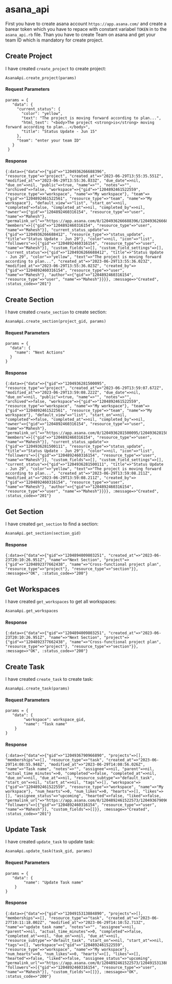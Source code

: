 # asana_api

First you have to create asana account `https://app.asana.com/` and create a barear token which you have to repace with constant variabel `TOKEN` in to the `asana_api.rb` file. Than you have to create Team on asana and get your team ID which is mandatory for create project.

## Create Project

I have created `create_project` to create project: 
 
`AsanaApi.create_project(params)`

#### Request Parameters
	params = {
	   "data": {
	     "current_status": {
	       "color": "yellow",
	       "text": "The project is moving forward according to plan...",
	       "html_text": "<body>The project <strong>is</strong> moving forward according to plan...</body>",
	       "title": "Status Update - Jun 15"
	     },
	     "team": "enter your team ID"
	   }
	 }

 #### Response
 	{:data=>{"data"=>{"gid"=>"1204936266688396", "resource_type"=>"project", "created_at"=>"2023-06-29T13:55:35.551Z", "modified_at"=>"2023-06-29T13:55:36.033Z", "due_date"=>nil, "due_on"=>nil, "public"=>true, "name"=>"", "notes"=>"", "archived"=>false, "workspace"=>{"gid"=>"1204892461522559", "resource_type"=>"workspace", "name"=>"My workspace"}, "team"=>{"gid"=>"1204892461522561", "resource_type"=>"team", "name"=>"My workspace"}, "default_view"=>"list", "start_on"=>nil, "completed"=>false, "completed_at"=>nil, "completed_by"=>nil, "owner"=>{"gid"=>"1204892460316154", "resource_type"=>"user", "name"=>"Mahesh"}, "permalink_url"=>"https://app.asana.com/0/1204936266688396/1204936266688396", "members"=>[{"gid"=>"1204892460316154", "resource_type"=>"user", "name"=>"Mahesh"}], "current_status_update"=>{"gid"=>"1204936266688412", "resource_type"=>"status_update", "title"=>"Status Update - Jun 29"}, "color"=>nil, "icon"=>"list", "followers"=>[{"gid"=>"1204892460316154", "resource_type"=>"user", "name"=>"Mahesh"}], "custom_fields"=>[], "custom_field_settings"=>[], "current_status"=>{"gid"=>"1204936266688412", "title"=>"Status Update - Jun 29", "color"=>"yellow", "text"=>"The project is moving forward according to plan...", "created_at"=>"2023-06-29T13:55:36.023Z", "modified_at"=>"2023-06-29T13:55:36.023Z", "created_by"=>{"gid"=>"1204892460316154", "resource_type"=>"user", "name"=>"Mahesh"}, "author"=>{"gid"=>"1204892460316154", "resource_type"=>"user", "name"=>"Mahesh"}}}}, :message=>"Created", :status_code=>"201"}

## Create Section

I have created `create_section` to create section: 

`AsanaApi.create_section(project_gid, params)`

#### Request Parameters
	params = {
	  "data": {
	    "name": "Next Actions"
	  }
	}

#### Response
	{:data=>{"data"=>{"gid"=>"1204936281500095", "resource_type"=>"project", "created_at"=>"2023-06-29T13:59:07.672Z", "modified_at"=>"2023-06-29T13:59:08.222Z", "due_date"=>nil, "due_on"=>nil, "public"=>true, "name"=>"", "notes"=>"", "archived"=>false, "workspace"=>{"gid"=>"1204892461522559", "resource_type"=>"workspace", "name"=>"My workspace"}, "team"=>{"gid"=>"1204892461522561", "resource_type"=>"team", "name"=>"My workspace"}, "default_view"=>"list", "start_on"=>nil, "completed"=>false, "completed_at"=>nil, "completed_by"=>nil, "owner"=>{"gid"=>"1204892460316154", "resource_type"=>"user", "name"=>"Mahesh"}, "permalink_url"=>"https://app.asana.com/0/1204936281500095/1204936281500095", "members"=>[{"gid"=>"1204892460316154", "resource_type"=>"user", "name"=>"Mahesh"}], "current_status_update"=>{"gid"=>"1204936281500111", "resource_type"=>"status_update", "title"=>"Status Update - Jun 29"}, "color"=>nil, "icon"=>"list", "followers"=>[{"gid"=>"1204892460316154", "resource_type"=>"user", "name"=>"Mahesh"}], "custom_fields"=>[], "custom_field_settings"=>[], "current_status"=>{"gid"=>"1204936281500111", "title"=>"Status Update - Jun 29", "color"=>"yellow", "text"=>"The project is moving forward according to plan...", "created_at"=>"2023-06-29T13:59:08.211Z", "modified_at"=>"2023-06-29T13:59:08.211Z", "created_by"=>{"gid"=>"1204892460316154", "resource_type"=>"user", "name"=>"Mahesh"}, "author"=>{"gid"=>"1204892460316154", "resource_type"=>"user", "name"=>"Mahesh"}}}}, :message=>"Created", :status_code=>"201"}

## Get Section

I have created `get_section` to find a section: 

`AsanaApi.get_section(section_gid)`

#### Response
	{:data=>{"data"=>{"gid"=>"1204894009803251", "created_at"=>"2023-06-23T20:10:26.951Z", "name"=>"Next Section", "project"=>{"gid"=>"1204892377662438", "name"=>"Cross-functional project plan", "resource_type"=>"project"}, "resource_type"=>"section"}}, :message=>"OK", :status_code=>"200"}

## Get Workspaces

I have created `get_workspaces` to get all workspaces: 

`AsanaApi.get_workspaces`

#### Response
	{:data=>{"data"=>{"gid"=>"1204894009803251", "created_at"=>"2023-06-23T20:10:26.951Z", "name"=>"Next Section", "project"=>{"gid"=>"1204892377662438", "name"=>"Cross-functional project plan", "resource_type"=>"project"}, "resource_type"=>"section"}}, :message=>"OK", :status_code=>"200"}


## Create Task

I have created `create_task` to create task: 

`AsanaApi.create_task(params)`

#### Request Parameters
	params = {
	   "data": {
	   		"workspace": workspace_gid,
	     	"name": "Task name"
	    }
	}

#### Response
	{:data=>{"data"=>{"gid"=>"1204936790966890", "projects"=>[], "memberships"=>[], "resource_type"=>"task", "created_at"=>"2023-06-29T14:08:55.948Z", "modified_at"=>"2023-06-29T14:08:56.026Z", "name"=>"Task name", "notes"=>"", "assignee"=>nil, "parent"=>nil, "actual_time_minutes"=>0, "completed"=>false, "completed_at"=>nil, "due_on"=>nil, "due_at"=>nil, "resource_subtype"=>"default_task", "start_on"=>nil, "start_at"=>nil, "tags"=>[], "workspace"=>{"gid"=>"1204892461522559", "resource_type"=>"workspace", "name"=>"My workspace"}, "num_hearts"=>0, "num_likes"=>0, "hearts"=>[], "likes"=>[], "assignee_status"=>"upcoming", "hearted"=>false, "liked"=>false, "permalink_url"=>"https://app.asana.com/0/1204892461522573/1204936790966890", "followers"=>[{"gid"=>"1204892460316154", "resource_type"=>"user", "name"=>"Mahesh"}], "custom_fields"=>[]}}, :message=>"Created", :status_code=>"201"}



## Update Task

I have created `update_task` to update task: 

`AsanaApi.update_task(task_gid, params)`

#### Request Parameters
	params = {
	   "data": {
	     	"name": "Update Task name"
	    }
	}

#### Response
	{:data=>{"data"=>{"gid"=>"1204915313884890", "projects"=>[], "memberships"=>[], "resource_type"=>"task", "created_at"=>"2023-06-27T10:11:18.002Z", "modified_at"=>"2023-06-29T14:10:52.713Z", "name"=>"update task name", "notes"=>"", "assignee"=>nil, "parent"=>nil, "actual_time_minutes"=>0, "completed"=>false, "completed_at"=>nil, "due_on"=>nil, "due_at"=>nil, "resource_subtype"=>"default_task", "start_on"=>nil, "start_at"=>nil, "tags"=>[], "workspace"=>{"gid"=>"1204892461522559", "resource_type"=>"workspace", "name"=>"My workspace"}, "num_hearts"=>0, "num_likes"=>0, "hearts"=>[], "likes"=>[], "hearted"=>false, "liked"=>false, "assignee_status"=>"upcoming", "permalink_url"=>"https://app.asana.com/0/1204892461522573/1204915313884890", "followers"=>[{"gid"=>"1204892460316154", "resource_type"=>"user", "name"=>"Mahesh"}], "custom_fields"=>[]}}, :message=>"OK", :status_code=>"200"}
